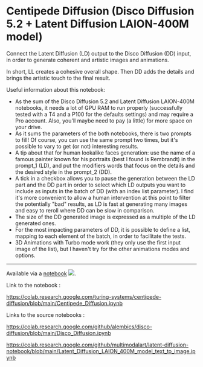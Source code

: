 # Centipede Diffusion (Disco Diffusion 5.2 + Latent Diffusion LAION-400M model)

Connect the Latent Diffusion (LD) output to the Disco Diffusion (DD) input, in order to generate coherent and artistic images and animations.

In short, LL creates a cohesive overall shape. Then DD adds the details and brings the artistic touch to the final result.

Useful information about this notebook:

- As the sum of the Disco Diffusion 5.2 and Latent Diffusion LAION-400M notebooks, it needs a lot of GPU RAM to run properly (successfully tested with a T4 and a P100 for the defaults settings) and may require a Pro account. Also, you'll maybe need to pay (a little) for more space on your drive.
- As it sums the parameters of the both notebooks, there is two prompts to fill! Of course, you can use the same prompt two times, but it's possible to vary to get (or not) interesting results.
- A tip about that for human lookalike faces generation: use the name of a famous painter known for his portraits (best I found is Rembrandt) in the prompt_1 (LD), and put the modifiers words that focus on the details and the desired style in the prompt_2 (DD).
- A tick in a checkbox allows you to pause the generation between the LD part and the DD part in order to select which LD outputs you want to include as inputs in the batch of DD (with an index list parameter). I find it's more convenient to allow a human intervention at this point to filter the potentially "bad" results, as LD is fast at generating many images and easy to reroll where DD can be slow in comparison.
- The size of the DD generated image is expressed as a multiple of the LD generated ones.
- For the most impacting parameters of DD, it is possible to define a list, mapping to each element of the batch, in order to facilitate the tests.
- 3D Animations with Turbo mode work (they only use the first input image of the list), but I haven't try for the other animations modes and options.

---

Available via a [notebook](Centipede_Diffusion.ipynb) [![][colab]][colab-cin].

[colab]: https://colab.research.google.com/assets/colab-badge.svg
[colab-cin]: https://colab.research.google.com/github/turig-systems/centipede-diffusion/blob/main/scripts/Centipede_Diffusion.ipynb

Link to the notebook :

https://colab.research.google.com/turing-systems/centipede-diffusion/blob/main/Centipede_Diffusion.ipynb

Links to the source notebooks :

https://colab.research.google.com/github/alembics/disco-diffusion/blob/main/Disco_Diffusion.ipynb

https://colab.research.google.com/github/multimodalart/latent-diffusion-notebook/blob/main/Latent_Diffusion_LAION_400M_model_text_to_image.ipynb
